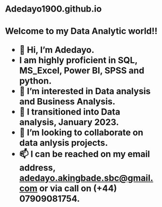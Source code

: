 # Adedayo1900.github.io
<h1>Welcome to my Data Analytic world!!
  
- 👋 Hi, I’m Adedayo.
- I am highly proficient in SQL, MS_Excel, Power BI, SPSS and python.
- 👀 I’m interested in Data analysis and Business Analysis.
- 🌱 I transitioned into Data analysis, January 2023.
- 💞️ I’m looking to collaborate on data anlysis projects.
- 📫 I can be reached on my email address, adedayo.akingbade.sbc@gmail.com or via call on (+44) 07909081754.
